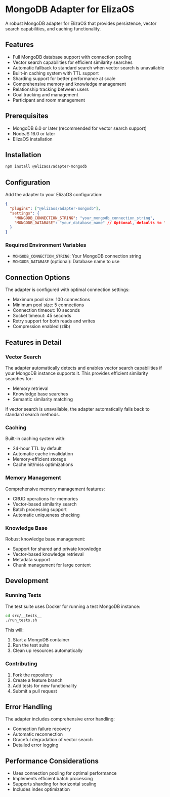 # MongoDB Adapter for ElizaOS

A robust MongoDB adapter for ElizaOS that provides persistence, vector search capabilities, and caching functionality.

## Features

- Full MongoDB database support with connection pooling
- Vector search capabilities for efficient similarity searches
- Automatic fallback to standard search when vector search is unavailable
- Built-in caching system with TTL support
- Sharding support for better performance at scale
- Comprehensive memory and knowledge management
- Relationship tracking between users
- Goal tracking and management
- Participant and room management

## Prerequisites

- MongoDB 6.0 or later (recommended for vector search support)
- NodeJS 16.0 or later
- ElizaOS installation

## Installation

```bash
npm install @elizaos/adapter-mongodb
```

## Configuration

Add the adapter to your ElizaOS configuration:

```json
{
  "plugins": ["@elizaos/adapter-mongodb"],
  "settings": {
    "MONGODB_CONNECTION_STRING": "your_mongodb_connection_string",
    "MONGODB_DATABASE": "your_database_name" // Optional, defaults to "elizaAgent"
  }
}
```

### Required Environment Variables

- `MONGODB_CONNECTION_STRING`: Your MongoDB connection string
- `MONGODB_DATABASE` (optional): Database name to use

## Connection Options

The adapter is configured with optimal connection settings:

- Maximum pool size: 100 connections
- Minimum pool size: 5 connections
- Connection timeout: 10 seconds
- Socket timeout: 45 seconds
- Retry support for both reads and writes
- Compression enabled (zlib)

## Features in Detail

### Vector Search

The adapter automatically detects and enables vector search capabilities if your MongoDB instance supports it. This provides efficient similarity searches for:

- Memory retrieval
- Knowledge base searches
- Semantic similarity matching

If vector search is unavailable, the adapter automatically falls back to standard search methods.

### Caching

Built-in caching system with:

- 24-hour TTL by default
- Automatic cache invalidation
- Memory-efficient storage
- Cache hit/miss optimizations

### Memory Management

Comprehensive memory management features:

- CRUD operations for memories
- Vector-based similarity search
- Batch processing support
- Automatic uniqueness checking

### Knowledge Base

Robust knowledge base management:

- Support for shared and private knowledge
- Vector-based knowledge retrieval
- Metadata support
- Chunk management for large content

## Development

### Running Tests

The test suite uses Docker for running a test MongoDB instance:

```bash
cd src/__tests__
./run_tests.sh
```

This will:

1. Start a MongoDB container
2. Run the test suite
3. Clean up resources automatically

### Contributing

1. Fork the repository
2. Create a feature branch
3. Add tests for new functionality
4. Submit a pull request

## Error Handling

The adapter includes comprehensive error handling:

- Connection failure recovery
- Automatic reconnection
- Graceful degradation of vector search
- Detailed error logging

## Performance Considerations

- Uses connection pooling for optimal performance
- Implements efficient batch processing
- Supports sharding for horizontal scaling
- Includes index optimization
